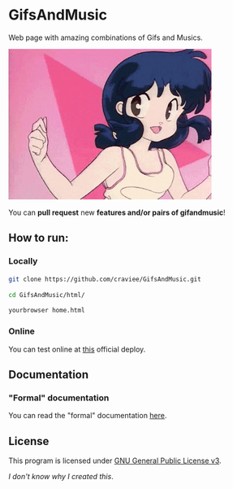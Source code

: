 # GifsAndMusic

Web page with amazing combinations of Gifs and Musics.

![Ranma 1/2 dance gif](https://github.com/craviee/GifsAndMusic/blob/master/img/0.gif)

You can **pull request** new **features and/or pairs of gifandmusic**!

## How to run:

### Locally
```sh
git clone https://github.com/craviee/GifsAndMusic.git
```
```sh
cd GifsAndMusic/html/
```
```sh
yourbrowser home.html
```
### Online

 You can test online at [this](http://gifsandmusic.herokuapp.com/) official deploy.

## Documentation

 ### "Formal" documentation

  You can read the "formal" documentation [here](https://github.com/craviee/GifsAndMusic/blob/master/documentation/main.pdf).

## License

This program is licensed under [GNU General Public License v3](https://www.gnu.org/licenses/gpl-3.0.html).

_I don't know why I created this_.
